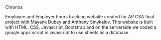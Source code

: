 Chronos

Employee and Employer hours tracking website created for AP CSA final project with Mayank Dubey and Anthony Smykalov. This website is built with HTML, CSS, Javascript, Bootstrap and on the serverside we coded a google apps script in javascript to use sheets as a database.
